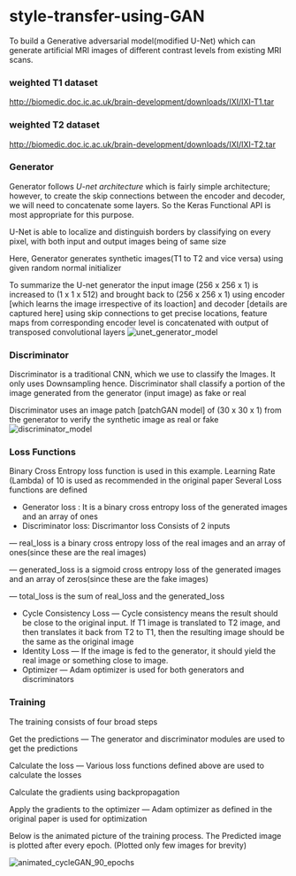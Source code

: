 # style-transfer-using-GAN
To build a Generative adversarial model(modified U-Net) which can generate artificial MRI images of different contrast levels from existing MRI scans.

### weighted T1 dataset
http://biomedic.doc.ic.ac.uk/brain-development/downloads/IXI/IXI-T1.tar
### weighted T2 dataset
http://biomedic.doc.ic.ac.uk/brain-development/downloads/IXI/IXI-T2.tar

### Generator
Generator follows *U-net architecture* which is fairly simple architecture; however, to create the skip connections between the encoder and decoder, we will need to concatenate some layers. So the Keras Functional API is most appropriate for this purpose.

U-Net is able to localize and distinguish borders by classifying on every pixel, with both input and output images being of same size

Here, Generator generates synthetic images(T1 to T2 and vice versa) using given random normal initializer

To summarize the U-net generator the input image (256 x 256 x 1) is increased to (1 x 1 x 512) and brought back to (256 x 256 x 1) using encoder [which learns the image irrespective of its loaction] and decoder [details are captured here] using skip connections to get precise locations, feature maps from corresponding encoder level is concatenated with output of transposed convolutional layers
![unet_generator_model](https://user-images.githubusercontent.com/70571620/157240860-7aaf5572-82f3-4f6e-8088-5e42e31d3db9.png)



### Discriminator
Discriminator is a traditional CNN, which we use to classify the Images. It only uses Downsampling hence. Discriminator shall classify a portion of the image generated from the generator (input image) as fake or real

Discriminator uses an image patch [patchGAN model] of (30 x 30 x 1) from the generator to verify the synthetic image as real or fake
![discriminator_model](https://user-images.githubusercontent.com/70571620/157241052-39aeb739-f2b6-4552-a2b5-1e38a6737e11.png)

### Loss Functions
Binary Cross Entropy loss function is used in this example.
Learning Rate (Lambda) of 10 is used as recommended in the original paper
Several Loss functions are defined
- Generator loss : It is a binary cross entropy loss of the generated images and an array of ones
- Discriminator loss: 
Discrimantor loss Consists of 2 inputs

— real_loss is a binary cross entropy loss of the real images and an array of ones(since these are the real images)

— generated_loss is a sigmoid cross entropy loss of the generated images and an array of zeros(since these are the fake images)

— total_loss is the sum of real_loss and the generated_loss
- Cycle Consistency Loss — Cycle consistency means the result should be close to the original input. If T1 image is translated to T2 image, and then translates it back from T2 to T1, then the resulting image should be the same as the original image
- Identity Loss — If the image is fed to the generator, it should yield the real image or something close to image.
- Optimizer — Adam optimizer is used for both generators and discriminators

### Training
The training consists of four broad steps

Get the predictions — The generator and discriminator modules are used to get the predictions

Calculate the loss — Various loss functions defined above are used to calculate the losses

Calculate the gradients using backpropagation

Apply the gradients to the optimizer — Adam optimizer as defined in the original paper is used for optimization

Below is the animated picture of the training process. The Predicted image is plotted after every epoch. (Plotted only few images for brevity)

![animated_cycleGAN_90_epochs](https://user-images.githubusercontent.com/70571620/157236496-8ae54194-e645-469f-aff6-e6d5d4a208c3.gif)


